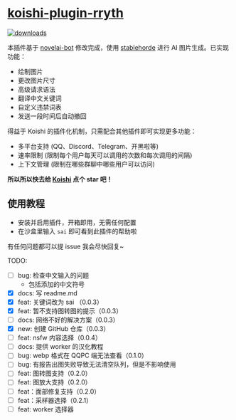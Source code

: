 # [koishi-plugin-rryth](https://github.com/MirrorCY/koishi-rryth)

[![downloads](https://img.shields.io/npm/dm/koishi-plugin-rryth?style=flat-square)](https://www.npmjs.com/package/koishi-plugin-rryth) 

本插件基于 [novelai-bot](https://github.com/koishijs/novelai-bot) 修改完成，使用 [stablehorde](https://stablehorde.net/) 进行 AI 图片生成。已实现功能：

- 绘制图片
- 更改图片尺寸
- 高级请求语法
- 翻译中文关键词
- 自定义违禁词表
- 发送一段时间后自动撤回

得益于 Koishi 的插件化机制，只需配合其他插件即可实现更多功能：

- 多平台支持 (QQ、Discord、Telegram、开黑啦等)
- 速率限制 (限制每个用户每天可以调用的次数和每次调用的间隔)
- 上下文管理 (限制在哪些群聊中哪些用户可以访问)

**所以所以快去给 [Koishi](https://github.com/koishijs/koishi) 点个 star 吧！**

## 使用教程

- 安装并启用插件，开箱即用，无需任何配置
- 在沙盒里输入 `sai` 即可看到此插件的帮助啦

有任何问题都可以提 issue 我会尽快回复~

TODO:

- [ ] bug: 检查中文输入的问题
  - 包括添加的中文符号
- [x] docs: 写 readme.md
- [x] feat: 关键词改为 sai （0.0.3）
- [x] feat: 暂不支持图转图的提示（0.0.3）
- [ ] docs: 网络不好的解决方案（0.0.3）
- [x] new: 创建 GitHub 仓库（0.0.3）
- [ ] feat: nsfw 内容选择（0.0.4）
- [ ] docs: 提供 worker 的汉化教程
- [ ] bug: webp 格式在 QQPC 端无法查看（0.1.0）
- [ ] bug: 有报告出图失败导致无法清空队列，但是不影响使用
- [ ] feat: 图转图支持（0.2.0）
- [ ] feat: 图放大支持（0.2.0）
- [ ] feat：面部修复支持（0.2.0）
- [ ] feat：采样器选择（0.2.1）
- [ ] feat: worker 选择器